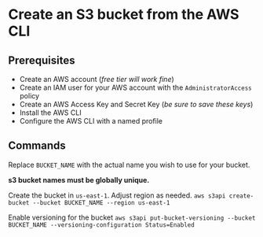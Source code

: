 # Create an S3 bucket from the AWS CLI

## Prerequisites
- Create an AWS account (*free tier will work fine*)
- Create an IAM user for your AWS account with the `AdministratorAccess` policy
- Create an AWS Access Key and Secret Key (*be sure to save these keys*)
- Install the AWS CLI
- Configure the AWS CLI with a named profile

## Commands
Replace `BUCKET_NAME` with the actual name you wish to use for your bucket.

**s3 bucket names must be globally unique.**

Create the bucket in `us-east-1`. Adjust region as needed.
```aws s3api create-bucket --bucket BUCKET_NAME --region us-east-1```

Enable versioning for the bucket
```aws s3api put-bucket-versioning --bucket BUCKET_NAME --versioning-configuration Status=Enabled```
